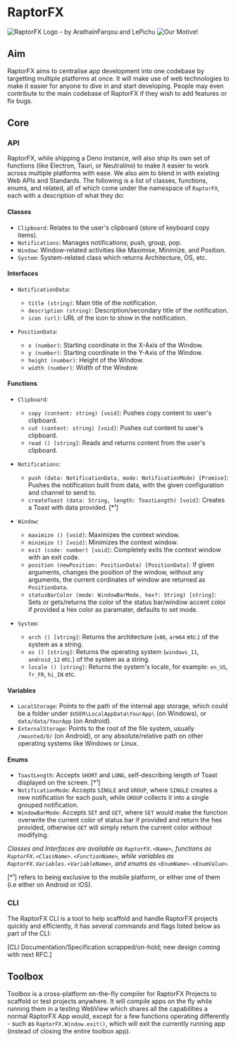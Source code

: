 ﻿# RaptorFX
![RaptorFX Logo - by ArathainFarqou and LePichu](https://cdn.discordapp.com/attachments/890845937243684886/921414193423466536/rfx_text_logo.png)
![Our Motive!](https://cdn.discordapp.com/attachments/890845937243684886/979286337016430632/sub_text.png)
   
## Aim 
RaptorFX aims to centralise app development into one codebase by targetting multiple platforms at once. It will make use of web technologies to make it easier for anyone to dive in and start developing. People may even contribute to the main codebase of RaptorFX if they wish to add features or fix bugs.

## Core

### API 
RaptorFX, while shipping a Deno instance, will also ship its own set of functions (like Electron, Tauri, or Neutralino) to make it easier to work across multiple platforms with ease. We also aim to blend in with existing Web APIs and Standards. The following is a list of classes, functions, enums, and related, all of which come under the namespace of `RaptorFX`, each with a description of what they do: 

#### Classes
- `Clipboard`: Relates to the user's clipboard (store of keyboard copy items).
- `Notifications`: Manages notifications; push, group, pop.
- `Window`: Window-related activities like Maximise, Minimize, and Position.
- `System`: System-related class which returns Architecture, OS, etc.

#### Interfaces
- `NotificationData`: 
    * `title (string)`: Main title of the notification.
    * `description (string)`: Description/secondary title of the notification.
    * `icon (url)`: URL of the icon to show in the notification.

- `PositionData`:
    * `x (number)`: Starting coordinate in the X-Axis of the Window.
    * `y (number)`: Starting coordinate in the Y-Axis of the Window.
    * `height (number)`: Height of the Window.
    * `width (number)`: Width of the Window.

#### Functions 
- `Clipboard`: 
    * `copy (content: string) [void]`: Pushes copy content to user's clipboard. 
    * `cut (content: string) [void]`: Pushes cut content to user's clipboard.
    * `read () [string]`: Reads and returns content from the user's clipboard.

- `Notifications`:
    * `push (data: NotificationData, mode: NotificationMode) [Promise]`: Pushes the notification built from data, with the given configuration and channel to send to.
    * `createToast (data: String, length: ToastLength) [void]`: Creates a Toast with data provided. [*¹]

- `Window`:
    * `maximize () [void]`: Maximizes the context window.
    * `minimize () [void]`: Minimizes the context window.
    * `exit (code: number) [void]`: Completely exits the context window with an exit code.
    * `position (newPosition: PositionData) [PositionData]`: If given arguments, changes the position of the window, without any arguments, the current cordinates of window are returned as `PositionData`.
    * `statusBarColor (mode: WindowBarMode, hex?: String) [string]`: Sets or gets/returns the color of the status bar/window accent color if provided a hex color as paramater, defaults to set mode. 

- `System`:
    * `arch () [string]`: Returns the architecture (`x86`, `arm64` etc.) of the system as a string.
    * `os () [string]`: Returns the operating system (`windows_11`, `android_12` etc.) of the system as a string.
    * `locale () [string]`: Returns the system's locale, for example: `en_US`, `fr_FR`, `hi_IN` etc.

#### Variables
- `LocalStorage`: Points to the path of the internal app storage, which could be a folder under `$USER\LocalAppData\YourApp\` (on Windows), or `data/data/YourApp` (on Android).
- `ExternalStorage`: Points to the root of the file system, usually `/mounted/0/` (on Android), or any absolute/relative path on other operating systems like Windows or Linux.

#### Enums
- `ToastLength`: Accepts `SHORT` and `LONG`, self-describing length of Toast displayed on the screen. [*¹]
- `NotificationMode`: Accepts `SINGLE` and `GROUP`, where `SINGLE` creates a new notification for each push, while `GROUP` collects it into a single grouped notification. 
- `WindowBarMode`: Accepts `SET` and `GET`, where `SET` would make the function overwrite the current color of status bar if provided and return the hex provided, otherwise `GET` will simply return the current color without modifying.

_Classes and Interfaces are available as `RaptorFX.<Name>`, functions as `RaptorFX.<ClassName>.<FunctionName>`, while variables as `RaptorFX.Variables.<VariableName>`, and enums as `<EnumName>.<EnumValue>`._

[*¹] refers to being exclusive to the mobile platform, or either one of them (i.e either on Android or iOS).

### CLI
The RaptorFX CLI is a tool to help scaffold and handle RaptorFX projects quickly and efficiently, it has several commands and flags listed below as part of the CLI:

[CLI Documentation/Specification scrapped/on-hold; new design coming with next RFC.] 

## Toolbox
Toolbox is a cross-platform on-the-fly compiler for RaptorFX Projects to scaffold or test projects anywhere. It will compile apps on the fly while running them in a testing WebView which shares all the capabilities a normal RaptorFX App would, except for a few functions operating differently - such as `RaptorFX.Window.exit()`, which will exit the currently running app (instead of closing the entire toolbox app). 

